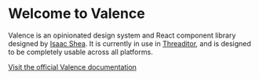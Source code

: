 # Welcome to Valence

Valence is an opinionated design system and React component library designed by [Isaac Shea](https://isaacshea.com/). It is currently in use in [Threaditor](https://threaditor.net/), and is designed to be completely usable across all platforms.

[Visit the official Valence documentation](https://valence.isaacshea.com/)
